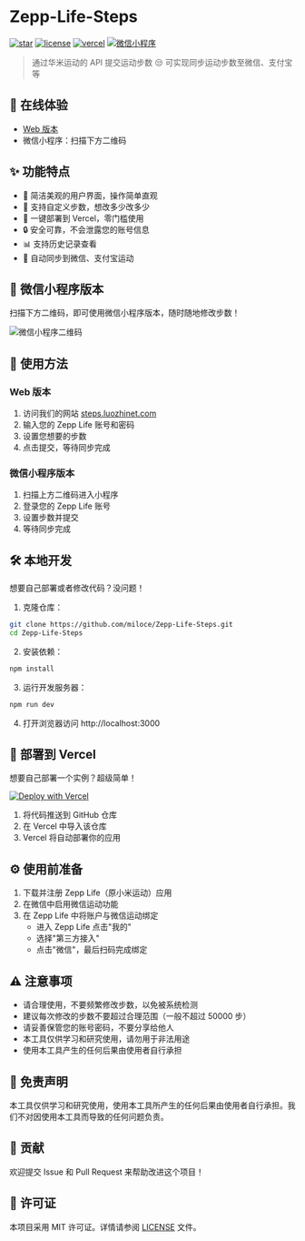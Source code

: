 # Zepp-Life-Steps

[![star](https://img.shields.io/github/stars/miloce/Zepp-Life-Steps.svg?logo=github)](https://github.com/miloce/Zepp-Life-Steps)
[![license](https://img.shields.io/github/license/miloce/Zepp-Life-Steps)](https://github.com/miloce/Zepp-Life-Steps)
[![vercel](https://img.shields.io/badge/部署-Vercel-blue?logo=vercel)](https://vercel.com)
[![微信小程序](https://img.shields.io/badge/微信小程序-可用-green?logo=wechat)](https://mp.weixin.qq.com)

> 通过华米运动的 API 提交运动步数 😒
> 可实现同步运动步数至微信、支付宝等

## 📱 在线体验

- [Web 版本](https://steps.luozhinet.com)
- 微信小程序：扫描下方二维码

## ✨ 功能特点

- 🎯 简洁美观的用户界面，操作简单直观
- 🔢 支持自定义步数，想改多少改多少
- 🚀 一键部署到 Vercel，零门槛使用
- 🔒 安全可靠，不会泄露您的账号信息
- 📊 支持历史记录查看
- 🔄 自动同步到微信、支付宝运动

## 📱 微信小程序版本

扫描下方二维码，即可使用微信小程序版本，随时随地修改步数！

![微信小程序二维码](https://cdn.jsdelivr.net/gh/miloce/Zepp-Life-Steps/img/MiniProgramCode.png)

## 📖 使用方法

### Web 版本

1. 访问我们的网站 [steps.luozhinet.com](https://steps.luozhinet.com)
2. 输入您的 Zepp Life 账号和密码
3. 设置您想要的步数
4. 点击提交，等待同步完成

### 微信小程序版本

1. 扫描上方二维码进入小程序
2. 登录您的 Zepp Life 账号
3. 设置步数并提交
4. 等待同步完成

## 🛠️ 本地开发

想要自己部署或者修改代码？没问题！

1. 克隆仓库：
```bash
git clone https://github.com/miloce/Zepp-Life-Steps.git
cd Zepp-Life-Steps
```

2. 安装依赖：
```bash
npm install
```

3. 运行开发服务器：
```bash
npm run dev
```

4. 打开浏览器访问 http://localhost:3000

## 🚀 部署到 Vercel

想要自己部署一个实例？超级简单！

[![Deploy with Vercel](https://vercel.com/button)](https://vercel.com/import/project?template=https://github.com/miloce/Zepp-Life-Steps.git)

1. 将代码推送到 GitHub 仓库
2. 在 Vercel 中导入该仓库
3. Vercel 将自动部署你的应用

## ⚙️ 使用前准备

1. 下载并注册 Zepp Life（原小米运动）应用
2. 在微信中启用微信运动功能
3. 在 Zepp Life 中将账户与微信运动绑定
   - 进入 Zepp Life 点击"我的"
   - 选择"第三方接入"
   - 点击"微信"，最后扫码完成绑定

## ⚠️ 注意事项

- 请合理使用，不要频繁修改步数，以免被系统检测
- 建议每次修改的步数不要超过合理范围（一般不超过 50000 步）
- 请妥善保管您的账号密码，不要分享给他人
- 本工具仅供学习和研究使用，请勿用于非法用途
- 使用本工具产生的任何后果由使用者自行承担

## 📝 免责声明

本工具仅供学习和研究使用，使用本工具所产生的任何后果由使用者自行承担。我们不对因使用本工具而导致的任何问题负责。

## 🤝 贡献

欢迎提交 Issue 和 Pull Request 来帮助改进这个项目！

## 📄 许可证

本项目采用 MIT 许可证。详情请参阅 [LICENSE](LICENSE) 文件。